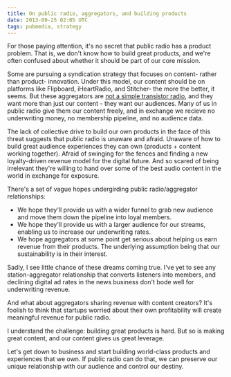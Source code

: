 ```yaml
---
title: On public radio, aggregators, and building products
date: 2013-09-25 02:05 UTC
tags: pubmedia, strategy
---
```


For those paying attention, it's no secret that public radio has a product problem. That is, we don't know how to build great products, and we're often confused about whether it should be part of our core mission.

Some are pursuing a syndication strategy that focuses on content- rather than product- innovation. Under this model, our content should be on platforms like Flipboard, iHeartRadio, and Stitcher- the more the better, it seems. But these aggregators are [not a simple transistor radio](http://mashable.com/2013/09/03/scott-pham-guest-post/), and they want more than just our content - they want our audiences. Many of us in public radio give them our content freely, and in exchange we recieve no underwriting money, no membership pipeline, and no audience data.

The lack of collective drive to build our own products in the face of this threat suggests that public radio is unaware and afraid. Unaware of how to build great audience experiences they can own (products + content working together). Afraid of swinging for the fences and finding a new loyalty-driven revenue model for the digital future. And so scared of being irrelevant they're willing to hand over some of the best audio content in the world in exchange for exposure.

There's a set of vague hopes undergirding public radio/aggregator relationships:

* We hope they'll provide us with a wider funnel to grab new audience and move them down the pipeline into loyal members.
* We hope they'll provide us with a larger audience for our streams, enabling us to increase our underwriting rates.
* We hope aggregators at some point get serious about helping us earn revenue from their products. The underlying assumption being that our sustainability is in their interest.

Sadly, I see little chance of these dreams coming true. I've yet to see any station-aggregator relationship that converts listeners into members, and declining digital ad rates in the news business don't bode well for underwriting revenue.

And what about aggregators sharing revenue with content creators? It's foolish to think that startups worried about their own profitability will create meaningful revenue for public radio.

I understand the challenge: building great products is hard. But so is making great content, and our content gives us great leverage.

Let's get down to business and start building world-class products and experiences that we own. If public radio can do that, we can preserve our unique relationship with our audience and control our destiny.
